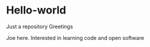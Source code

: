 # Hello-world
Just a repository
Greetings

Joe here. Interested in learning code and open software 

